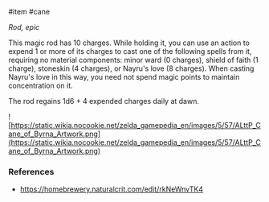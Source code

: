 #item #cane

*Rod, epic*

This magic rod has 10 charges. While holding it, you can use an action to expend 1 or more of its charges to cast one of the following spells from it, requiring no material components: minor ward (0 charges), shield of faith (1 charge), stoneskin (4 charges), or Nayru's love (8 charges). When casting Nayru's love in this way, you need not spend magic points to maintain concentration on it.

The rod regains 1d6 + 4 expended charges daily at dawn.

![https://static.wikia.nocookie.net/zelda_gamepedia_en/images/5/57/ALttP_Cane_of_Byrna_Artwork.png](https://static.wikia.nocookie.net/zelda_gamepedia_en/images/5/57/ALttP_Cane_of_Byrna_Artwork.png)

### References

* https://homebrewery.naturalcrit.com/edit/rkNeWnvTK4